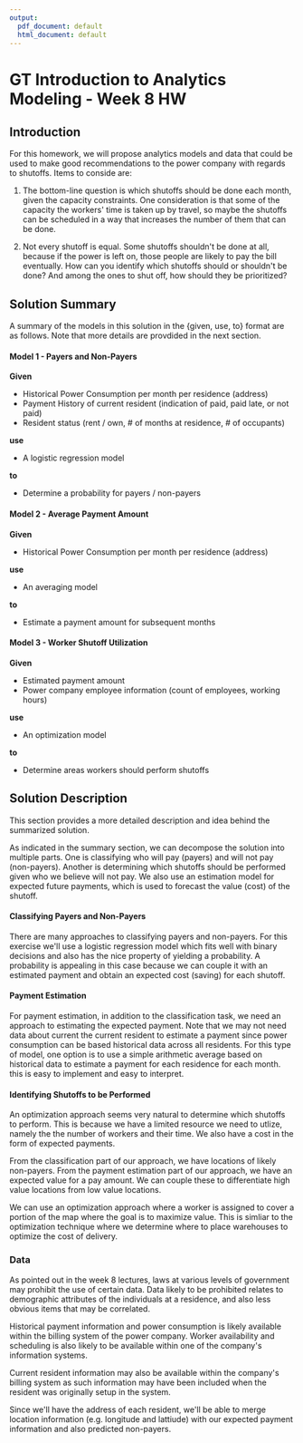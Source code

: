 ```yaml
---
output:
  pdf_document: default
  html_document: default
---
```

# GT Introduction to Analytics Modeling - Week 8 HW

## Introduction
For this homework, we will propose analytics models and data that could be used to make good recommendations to the power	company with regards to shutoffs. Items to conside are:

1. The bottom-line question is which shutoffs should be done each month, given the capacity constraints. One consideration is that some of the capacity the workers' time is taken up by travel, so maybe the shutoffs can be scheduled in a way that increases the number of them that can be done.

2. Not every shutoff is equal. Some shutoffs shouldn't be done at all, because if the power is left on, those people are likely to pay the bill eventually. How can you identify which shutoffs should or shouldn't be done? And among the ones to shut off, how should they be prioritized?

## Solution Summary
A summary of the models in this solution in the {given, use, to} format are as follows.  Note that more details are provdided in the next section. 

#### Model 1 - Payers and Non-Payers

__Given__

- Historical Power Consumption per month per residence (address)
- Payment History of current resident (indication of paid, paid late, or not paid)
- Resident status (rent / own, # of months at residence, # of occupants)

__use__

- A logistic regression model

__to__

- Determine a probability for payers / non-payers

#### Model 2 - Average Payment Amount

__Given__

- Historical Power Consumption per month per residence (address)

__use__

- An averaging model 

__to__

- Estimate a payment amount for subsequent months

#### Model 3 - Worker Shutoff Utilization

__Given__

- Estimated payment amount
- Power company employee information (count of employees, working hours)

__use__

- An optimization model

__to__

- Determine areas workers should perform shutoffs


## Solution Description
This section provides a more detailed description and idea behind the summarized solution.

As indicated in the summary section, we can decompose the solution into multiple parts.  One is classifying who will pay (payers) and will not pay (non-payers).  Another is determining which shutoffs should be performed given who we believe will not pay.  We also use an estimation model for expected future payments, which is used to forecast the value (cost) of the shutoff.

#### Classifying Payers and Non-Payers
There are many approaches to classifying payers and non-payers.  For this exercise we'll use a logistic regression model which fits well with binary decisions and also has the nice property of yielding a probability.  A probability is appealing in this case because we can couple it with an estimated payment and obtain an expected cost (saving) for each shutoff.

#### Payment Estimation
For payment estimation, in addition to the classification task, we need an approach to estimating the expected payment.  Note that we may not need data about current the current resident to estimate a payment since power consumption can be based historical data across all residents.  For this type of model, one option is to use a simple arithmetic average based on historical data to estimate a payment for each residence for each month.  this is easy to implement and easy to interpret. 

#### Identifying Shutoffs to be Performed
An optimization approach seems very natural to determine which shutoffs to perform.  This is because we have a limited resource we need to utlize, namely the the number of workers and their time.  We also have a cost in the form of expected payments.

From the classification part of our approach, we have locations of likely non-payers.  From the payment estimation part of our approach, we have an expected value for a pay amount.  We can couple these to differentiate high value locations from low value locations.

We can use an optimization approach where a worker is assigned to cover a portion of the map where the goal is to maximize value.  This is simliar to the optimization technique where we determine where to place warehouses to optimize the cost of delivery.

### Data
As pointed out in the week 8 lectures, laws at various levels of government may prohibit the use of certain data.  Data likely to be prohibited relates to demographic attributes of the individuals at a residence, and also less obvious items that may be correlated.

Historical payment information and power consumption is likely available within the billing system of the power company.  Worker availability and scheduling is also likely to be available within one of the company's information systems.

Current resident information may also be available within the company's billing system as such information may have been included when the resident was originally setup in the system.

Since we'll have the address of each resident, we'll be able to merge location information (e.g. longitude and lattiude) with our expected payment information and also predicted non-payers.

